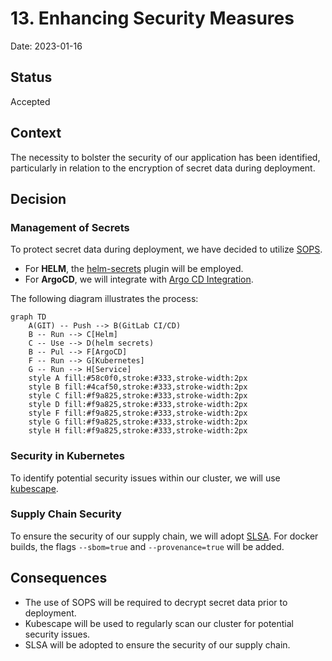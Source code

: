 # 13. Enhancing Security Measures

Date: 2023-01-16

## Status

Accepted

## Context

The necessity to bolster the security of our application has been identified, particularly in relation to the encryption of secret data during deployment.

## Decision

### Management of Secrets

To protect secret data during deployment, we have decided to utilize [SOPS](https://github.com/mozilla/sops).

- For **HELM**, the [helm-secrets](https://github.com/jkroepke/helm-secrets/wiki/Usage) plugin will be employed.
- For **ArgoCD**, we will integrate with [Argo CD Integration](https://github.com/jkroepke/helm-secrets/blob/main/docs/ArgoCD%20Integration.md).

The following diagram illustrates the process:

```mermaid
graph TD
    A(GIT) -- Push --> B(GitLab CI/CD)
    B -- Run --> C[Helm]
    C -- Use --> D(helm secrets)
    B -- Pul --> F[ArgoCD]
    F -- Run --> G[Kubernetes]
    G -- Run --> H[Service]
    style A fill:#58c0f0,stroke:#333,stroke-width:2px
    style B fill:#4caf50,stroke:#333,stroke-width:2px
    style C fill:#f9a825,stroke:#333,stroke-width:2px
    style D fill:#f9a825,stroke:#333,stroke-width:2px
    style F fill:#f9a825,stroke:#333,stroke-width:2px
    style G fill:#f9a825,stroke:#333,stroke-width:2px
    style H fill:#f9a825,stroke:#333,stroke-width:2px
```  

### Security in Kubernetes

To identify potential security issues within our cluster, we will use [kubescape](https://github.com/kubescape/kubescape).

### Supply Chain Security

To ensure the security of our supply chain, we will adopt [SLSA](https://slsa.dev/). For docker builds, the flags `--sbom=true` and `--provenance=true` will be added.

## Consequences

+ The use of SOPS will be required to decrypt secret data prior to deployment.
+ Kubescape will be used to regularly scan our cluster for potential security issues.
+ SLSA will be adopted to ensure the security of our supply chain.
